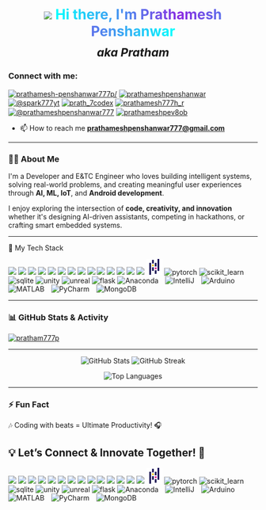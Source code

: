 <h1 align="center">
  <img src="https://media.giphy.com/media/hvRJCLFzcasrR4ia7z/giphy.gif" width="30px" />
  <span style="background: linear-gradient(to right, #00FFFF, #8A2BE2, #00FFFF); -webkit-background-clip: text; color: transparent; font-weight: 700;">
    Hi there, I'm Prathamesh Penshanwar
      </span><br/>
  <sub><em>aka Pratham</em></sub>
</h2>
  </span>

<h3 align="left">Connect with me:</h3>
<p align="left">
<a href="https://linkedin.com/in/prathamesh-penshanwar777p/" target="blank"><img align="center" src="https://raw.githubusercontent.com/rahuldkjain/github-profile-readme-generator/master/src/images/icons/Social/linked-in-alt.svg" alt="prathamesh-penshanwar777p/" height="30" width="40" /></a>
<a href="https://kaggle.com/prathameshpenshanwar" target="blank"><img align="center" src="https://raw.githubusercontent.com/rahuldkjain/github-profile-readme-generator/master/src/images/icons/Social/kaggle.svg" alt="prathameshpenshanwar" height="30" width="40" /></a>
<a href="https://www.youtube.com/@spark777yt" target="blank"><img align="center" src="https://raw.githubusercontent.com/rahuldkjain/github-profile-readme-generator/master/src/images/icons/Social/youtube.svg" alt="@spark777yt" height="30" width="40" /></a>
<a href="https://www.codechef.com/users/prath_7codex" target="blank"><img align="center" src="https://cdn.jsdelivr.net/npm/simple-icons@3.1.0/icons/codechef.svg" alt="prath_7codex" height="30" width="40" /></a>
<a href="https://www.hackerrank.com/prathamesh777h_r" target="blank"><img align="center" src="https://raw.githubusercontent.com/rahuldkjain/github-profile-readme-generator/master/src/images/icons/Social/hackerrank.svg" alt="prathamesh777h_r" height="30" width="40" /></a>
<a href="https://www.hackerearth.com/@prathameshpenshanwar777" target="blank"><img align="center" src="https://raw.githubusercontent.com/rahuldkjain/github-profile-readme-generator/master/src/images/icons/Social/hackerearth.svg" alt="@prathameshpenshanwar777" height="30" width="40" /></a>
<a href="https://auth.geeksforgeeks.org/user/prathameshpev8ob" target="blank"><img align="center" src="https://raw.githubusercontent.com/rahuldkjain/github-profile-readme-generator/master/src/images/icons/Social/geeks-for-geeks.svg" alt="prathameshpev8ob" height="30" width="40" /> </a>
</p>

- 📫 How to reach me **prathameshpenshanwar777@gmail.com**

---

### 👦🏻 About Me

I'm a Developer and E&TC Engineer who loves building intelligent systems, solving real-world problems, and creating meaningful user experiences through **AI, ML, IoT**, and **Android development**.

I enjoy exploring the intersection of **code, creativity, and innovation** whether it's designing AI-driven assistants, competing in hackathons, or crafting smart embedded systems.

---
🧰 My Tech Stack
<p align="left">
  <img src="https://skillicons.dev/icons?i=python&theme=light" width="32px"/> 
  <img src="https://skillicons.dev/icons?i=cpp&theme=light" width="32px"/> 
  <img src="https://skillicons.dev/icons?i=kotlin&theme=light" width="32px"/> 
  <img src="https://skillicons.dev/icons?i=vscode&theme=light" width="32px"/>
  <img src="https://skillicons.dev/icons?i=androidstudio&theme=light" width="32px"/>
  <img src="https://skillicons.dev/icons?i=git&theme=light" width="32px"/>
  <img src="https://skillicons.dev/icons?i=github&theme=light" width="32px"/>
  <img src="https://skillicons.dev/icons?i=docker&theme=light" width="32px"/>
  <img src="https://skillicons.dev/icons?i=azure&theme=light" width="32px"/>
  <img src="https://skillicons.dev/icons?i=aws&theme=light" width="32px"/>
  <img src="https://skillicons.dev/icons?i=linux&theme=light" width="32px"/>
  <img src="https://skillicons.dev/icons?i=opencv&theme=light" width="32px"/>
  <img src="https://skillicons.dev/icons?i=mysql&theme=light" width="32px"/>
  <img src="https://img.shields.io/badge/SQL-336791?style=flat&logo=postgresql&logoColor=white" height="32px"/>
  <img src="https://raw.githubusercontent.com/devicons/devicon/master/icons/pandas/pandas-original.svg" alt="pandas" width="32px"/>
  <img src="https://www.vectorlogo.zone/logos/pytorch/pytorch-icon.svg" alt="pytorch" width="32px"/>
  <img src="https://upload.wikimedia.org/wikipedia/commons/0/05/Scikit_learn_logo_small.svg" alt="scikit_learn" width="32px"/>
  <img src="https://www.vectorlogo.zone/logos/sqlite/sqlite-icon.svg" alt="sqlite" width="32px"/>
  <img src="https://www.vectorlogo.zone/logos/unity3d/unity3d-icon.svg" alt="unity" width="32px"/>
  <img src="https://raw.githubusercontent.com/kenangundogan/fontisto/036b7eca71aab1bef8e6a0518f7329f13ed62f6b/icons/svg/brand/unreal-engine.svg" alt="unreal" width="32px"/>
  <img src="https://cdn.jsdelivr.net/gh/devicons/devicon/icons/flask/flask-original.svg" alt="flask" width="32px"/>
  <img src="https://cdn.jsdelivr.net/gh/devicons/devicon@latest/icons/anaconda/anaconda-original.svg" width="32px" alt="Anaconda" style="margin-right: 10px;" />     
  <img src="https://cdn.jsdelivr.net/gh/devicons/devicon@latest/icons/intellij/intellij-original.svg" width="32px" alt="IntelliJ" style="margin-right:10px;" />
  <img src="https://cdn.jsdelivr.net/gh/devicons/devicon@latest/icons/arduino/arduino-plain-wordmark.svg" width="32px" alt="Arduino" style="margin-right:10px;" />
  <img src="https://cdn.jsdelivr.net/gh/devicons/devicon@latest/icons/matlab/matlab-original.svg" width="32px" alt="MATLAB" style="margin-right:10px;" />
  <img src="https://cdn.jsdelivr.net/gh/devicons/devicon@latest/icons/pycharm/pycharm-original.svg" width="32px" alt="PyCharm" style="margin-right:10px;" />
  <img src="https://cdn.jsdelivr.net/gh/devicons/devicon@latest/icons/mongodb/mongodb-original-wordmark.svg" width="32px" alt="MongoDB" style="margin-right:10px;" />
</p>

---

### 📊 GitHub Stats & Activity

<p align="left"> <a href="https://github.com/ryo-ma/github-profile-trophy"><img src="https://github-profile-trophy.vercel.app/?username=pratham777p" alt="pratham777p" /></a> </p>

---

<p align="center">
  <img width="45%" src="https://github-readme-stats.vercel.app/api?username=PRATHAM777P&theme=react&show_icons=true&count_private=true&include_all_commits=true&border_color=ffffff&border_radius=10" alt="GitHub Stats" />

  <img width="45%" src="https://streak-stats.demolab.com?user=PRATHAM777P&theme=react&border_radius=10&ring=ffffff&fire=ff6b6b&currStreakLabel=ffffff&sideLabels=ffffff&dates=ffffff&stroke=ffffff" alt="GitHub Streak" />
</p>

<p align="center">
  <img width="45%" src="https://github-readme-stats.vercel.app/api/top-langs/?username=PRATHAM777P&layout=compact&theme=react&langs_count=8&border_color=ffffff&border_radius=10" alt="Top Languages" />
</p>

---

### ⚡ Fun Fact

🎶 Coding with beats = Ultimate Productivity! 🎧  

💡 Let’s Connect & Innovate Together! 🌟
---
<p align="left">
  <!-- Skillicons (theme=light supported) -->
  <img src="https://skillicons.dev/icons?i=python&theme=light" width="32px"/>
  <img src="https://skillicons.dev/icons?i=cpp&theme=light" width="32px"/>
  <img src="https://skillicons.dev/icons?i=kotlin&theme=light" width="32px"/>
  <img src="https://skillicons.dev/icons?i=vscode&theme=light" width="32px"/>
  <img src="https://skillicons.dev/icons?i=androidstudio&theme=light" width="32px"/>
  <img src="https://skillicons.dev/icons?i=git&theme=light" width="32px"/>
  <img src="https://skillicons.dev/icons?i=github&theme=light" width="32px"/>
  <img src="https://skillicons.dev/icons?i=docker&theme=light" width="32px"/>
  <img src="https://skillicons.dev/icons?i=azure&theme=light" width="32px"/>
  <img src="https://skillicons.dev/icons?i=aws&theme=light" width="32px"/>
  <img src="https://skillicons.dev/icons?i=linux&theme=light" width="32px"/>
  <img src="https://skillicons.dev/icons?i=opencv&theme=light" width="32px"/>
  <img src="https://skillicons.dev/icons?i=mysql&theme=light" width="32px"/>

  <!-- Other icons -->
  <img src="https://img.shields.io/badge/SQL-336791?style=flat&logo=postgresql&logoColor=white" height="32px"/>
  <img src="https://raw.githubusercontent.com/devicons/devicon/master/icons/pandas/pandas-original.svg" alt="pandas" width="32px"/>
  <img src="https://www.vectorlogo.zone/logos/pytorch/pytorch-icon.svg" alt="pytorch" width="32px"/>
  <img src="https://upload.wikimedia.org/wikipedia/commons/0/05/Scikit_learn_logo_small.svg" alt="scikit_learn" width="32px"/>
  <img src="https://www.vectorlogo.zone/logos/sqlite/sqlite-icon.svg" alt="sqlite" width="32px"/>
  <img src="https://www.vectorlogo.zone/logos/unity3d/unity3d-icon.svg" alt="unity" width="32px"/>
  <img src="https://raw.githubusercontent.com/kenangundogan/fontisto/036b7eca71aab1bef8e6a0518f7329f13ed62f6b/icons/svg/brand/unreal-engine.svg" alt="unreal" width="32px"/>
  <img src="https://cdn.jsdelivr.net/gh/devicons/devicon/icons/flask/flask-original.svg" alt="flask" width="32px"/>
  <img src="https://cdn.jsdelivr.net/gh/devicons/devicon@latest/icons/anaconda/anaconda-original.svg" width="32px" alt="Anaconda" style="margin-right: 10px;" />
  <img src="https://cdn.jsdelivr.net/gh/devicons/devicon@latest/icons/intellij/intellij-original.svg" width="32px" alt="IntelliJ" style="margin-right:10px;" />
  <img src="https://cdn.jsdelivr.net/gh/devicons/devicon@latest/icons/arduino/arduino-plain-wordmark.svg" width="32px" alt="Arduino" style="margin-right:10px;" />
  <img src="https://cdn.jsdelivr.net/gh/devicons/devicon@latest/icons/matlab/matlab-original.svg" width="32px" alt="MATLAB" style="margin-right:10px;" />
  <img src="https://cdn.jsdelivr.net/gh/devicons/devicon@latest/icons/pycharm/pycharm-original.svg" width="32px" alt="PyCharm" style="margin-right:10px;" />
  <img src="https://cdn.jsdelivr.net/gh/devicons/devicon@latest/icons/mongodb/mongodb-original-wordmark.svg" width="32px" alt="MongoDB" style="margin-right:10px;" />
</p>
